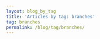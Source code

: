 ```yaml
---
layout: blog_by_tag
title: 'Articles by tag: branches'
tag: branches
permalink: /blog/tag/branches/
---
```

